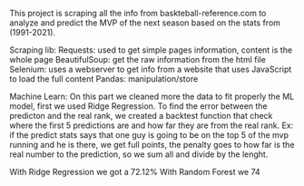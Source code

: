 This project is scraping all the info from baskteball-reference.com to analyze and predict the MVP of the next season based on the stats from (1991-2021).

Scraping lib:
Requests: used to get simple pages information, content is the whole page
BeautifulSoup: get the raw information from the html file
Selenium:  uses a webserver to get info from a website that uses JavaScript to load the full content
Pandas: manipulation/store

Machine Learn:
On this part we cleaned more the data to fit properly the ML model, first we used Ridge Regression.
To find the error between the predicton and the real rank, we created a backtest function that check where the first 5 predictions are and how far they are from the real rank. Ex: if the predict stats says that one guy is going to be on the top 5 of the mvp running and he is there, we get full points, the penalty goes to how far is the real number to the prediction, so we sum all and divide by the lenght.

With Ridge Regression we got a 72.12%
With Random Forest we 74

